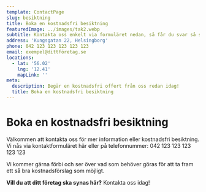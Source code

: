 ```yaml
---
template: ContactPage
slug: besiktning
title: Boka en kostnadsfri besiktning
featuredImage: ../images/tak2.webp
subtitle: Kontakta oss enkelt via formuläret nedan, så får du svar så snart som möjligt.
address: 'Kungsgatan 22, Helsingborg'
phone: 042 123 123 123 123 123
email: exempel@dittföretag.se
locations:
  - lat: '56.02'
    lng: '12.41'
    mapLink: ''
meta:
  description: Begär en kostnadsfri offert från oss redan idag!
  title: Boka en kostnadsfri besiktning
---
```


#   Boka en kostnadsfri besiktning

Välkommen att kontakta oss för mer information eller kostnadsfri besiktning. Vi nås via kontaktformuläret här eller på telefonnummer: 042 123 123 123 123 123

Vi kommer gärna förbi och ser över vad som behöver göras för att ta fram ett så bra kostnadsförslag som möjligt. 

**Vill du att ditt företag ska synas här?** Kontakta oss idag!


